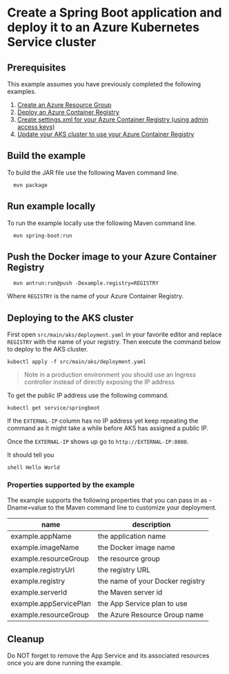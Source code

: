 
# Create a Spring Boot application and deploy it to an Azure Kubernetes Service cluster

## Prerequisites

This example assumes you have previously completed the following examples.

1. [Create an Azure Resource Group](../resourcegroup-create/README.md)
1. [Deploy an Azure Container Registry](../acr-create/README.md)
1. [Create settings.xml for your Azure Container Registry (using admin access keys)](../acr-create-access-keys-settings-xml/README.md)
1. [Update your AKS cluster to use your Azure Container Registry](../aks-use-your-acr/README.md)

## Build the example

To build the JAR file use the following Maven command line.

````shell
  mvn package
````

## Run example locally

To run the example locally use the following Maven command line.

````shell
  mvn spring-boot:run
````

## Push the Docker image to your Azure Container Registry

````shell
  mvn antrun:run@push -Dexample.registry=REGISTRY
````

Where ```REGISTRY``` is the name of your Azure Container Registry.

## Deploying to the AKS cluster

First open `src/main/aks/deployment.yaml` in your favorite editor and replace
`REGISTRY` with the name of your registry. Then execute the command below to
deploy to the AKS cluster.

```shell
kubectl apply -f src/main/aks/deployment.yaml
```

> Note in a production environment you should use an Ingress controller instead
> of directly exposing the IP address

To get the public IP address use the following command.

```
kubectl get service/springboot
```

If the `EXTERNAL-IP` column has no IP address yet keep repeating the command as it
might take a while before AKS has assigned a public IP.

Once the `EXTERNAL-IP` shows up go to `http://EXTERNAL-IP:8080`.

It should tell you 

``shell
Hello World
``

### Properties supported by the example

The example supports the following properties that you can pass in as -Dname=value
to the Maven command line to customize your deployment.

| name                   | description                      |
|------------------------|----------------------------------|
| example.appName        | the application name             |
| example.imageName      | the Docker image name            |
| example.resourceGroup  | the resource group               |
| example.registryUrl    | the registry URL                 |
| example.registry       | the name of your Docker registry |
| example.serverId       | the Maven server id              |
| example.appServicePlan | the App Service plan to use      |
| example.resourceGroup  | the Azure Resource Group name    |

## Cleanup

Do NOT forget to remove the App Service and its associated resources once you are
done running the example.
